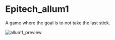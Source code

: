 # Epitech_allum1
A game where the goal is to not take the last stick.

![allum1_preview](https://user-images.githubusercontent.com/10061173/34013321-448c62fe-e117-11e7-9d9f-f96144d143db.gif)
